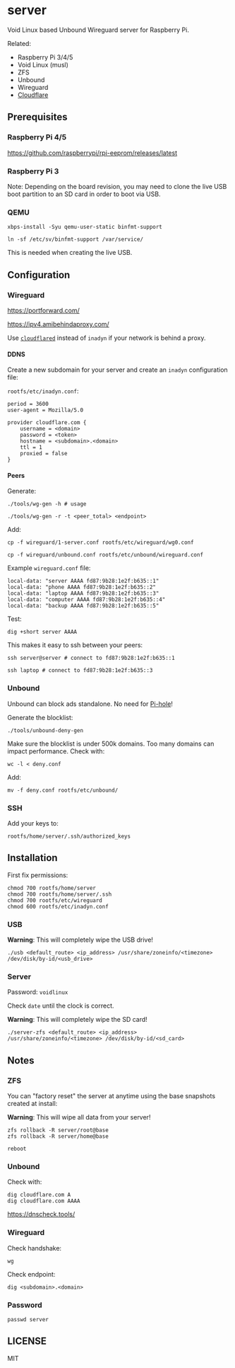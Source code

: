 # server

Void Linux based Unbound Wireguard server for Raspberry Pi.

Related:

* Raspberry Pi 3/4/5
* Void Linux (musl)
* ZFS
* Unbound
* Wireguard
* [Cloudflare](https://www.cloudflare.com/)

## Prerequisites

### Raspberry Pi 4/5

https://github.com/raspberrypi/rpi-eeprom/releases/latest

### Raspberry Pi 3

Note: Depending on the board revision,
you may need to clone the live USB boot partition to an SD card in order to boot via USB.

### QEMU

```
xbps-install -Syu qemu-user-static binfmt-support

ln -sf /etc/sv/binfmt-support /var/service/
```

This is needed when creating the live USB.

## Configuration

<!-- https://www.reddit.com/r/voidlinux/comments/q6t7o1/a_home_router_built_on_void_linux_and_zfsbootmenu/ -->

<!-- https://wiki.nftables.org/wiki-nftables/index.php/Main_Page#Examples -->

<!-- https://gist.github.com/Gunni/5deaf9b8b65b212cbfcf9aab6fa46820 -->

### Wireguard

https://portforward.com/

https://ipv4.amibehindaproxy.com/

<!-- https://techoverflow.net/2021/07/09/what-does-wireguard-allowedips-actually-do/ -->

Use [`cloudflared`](https://github.com/cloudflare/cloudflared)
instead of `inadyn` if your network is behind a proxy.

#### DDNS

<!-- https://www.namecheap.com/ -->

<!-- https://www.cloudflare.com/ -->

<!-- https://developers.cloudflare.com/dns/dnssec/#enable-dnssec -->

<!-- https://github.com/troglobit/inadyn -->

Create a new subdomain for your server and create an `inadyn` configuration file:

`rootfs/etc/inadyn.conf`:

```
period = 3600
user-agent = Mozilla/5.0

provider cloudflare.com {
    username = <domain>
    password = <token>
    hostname = <subdomain>.<domain>
    ttl = 1
    proxied = false
}
```

#### Peers

<!-- PersistentKeepalive = 25 -->

<!-- ListenPort = 51820 -->

<!-- Endpoint -->

Generate:

<!-- https://en.wikipedia.org/wiki/Reserved_IP_addresses -->

<!-- https://unique-local-ipv6.com/ -->

<!-- https://www.ibm.com/docs/en/ts3500-tape-library?topic=formats-subnet-masks-ipv4-prefixes-ipv6#d78581e83 -->

```
./tools/wg-gen -h # usage

./tools/wg-gen -r -t <peer_total> <endpoint>
```

Add:

```
cp -f wireguard/1-server.conf rootfs/etc/wireguard/wg0.conf

cp -f wireguard/unbound.conf rootfs/etc/unbound/wireguard.conf
```

Example `wireguard.conf` file:

```
local-data: "server AAAA fd87:9b28:1e2f:b635::1"
local-data: "phone AAAA fd87:9b28:1e2f:b635::2"
local-data: "laptop AAAA fd87:9b28:1e2f:b635::3"
local-data: "computer AAAA fd87:9b28:1e2f:b635::4"
local-data: "backup AAAA fd87:9b28:1e2f:b635::5"
```

Test:

```
dig +short server AAAA
```

This makes it easy to ssh between your peers:

```
ssh server@server # connect to fd87:9b28:1e2f:b635::1

ssh laptop # connect to fd87:9b28:1e2f:b635::3
```

### Unbound

<!-- https://github.com/pi-hole/pi-hole/blob/60b6a1016c7f39e1db8359fc5874ae35d8c27ff9/gravity.sh#L635-L664 -->

Unbound can block ads standalone. No need for [Pi-hole](https://pi-hole.net/)!

Generate the blocklist:

```
./tools/unbound-deny-gen
```

Make sure the blocklist is under 500k domains.
Too many domains can impact performance.
Check with:

```
wc -l < deny.conf
```

Add:

```
mv -f deny.conf rootfs/etc/unbound/
```
### SSH

Add your keys to:

```
rootfs/home/server/.ssh/authorized_keys
```

## Installation

First fix permissions:

```
chmod 700 rootfs/home/server
chmod 700 rootfs/home/server/.ssh
chmod 700 rootfs/etc/wireguard
chmod 600 rootfs/etc/inadyn.conf
```

### USB

**Warning**: This will completely wipe the USB drive!

```
./usb <default_route> <ip_address> /usr/share/zoneinfo/<timezone> /dev/disk/by-id/<usb_drive>
```

<!-- default_route = router ipv4 address -->
<!-- ip_address = server ipv4 address -->

### Server

Password: `voidlinux`

Check `date` until the clock is correct.

**Warning**: This will completely wipe the SD card!

```
./server-zfs <default_route> <ip_address> /usr/share/zoneinfo/<timezone> /dev/disk/by-id/<sd_card>
```

<!-- default_route = router ipv4 address -->
<!-- ip_address = server ipv4 address -->

## Notes

### ZFS

You can "factory reset" the server at anytime using the base snapshots created at install:

**Warning**: This will wipe all data from your server!

```
zfs rollback -R server/root@base
zfs rollback -R server/home@base

reboot
```

### Unbound

Check with:

```
dig cloudflare.com A
dig cloudflare.com AAAA
```

https://dnscheck.tools/

### Wireguard

Check handshake:

```
wg
```

Check endpoint:

```
dig <subdomain>.<domain>
```

### Password

```
passwd server
```

## LICENSE

MIT
